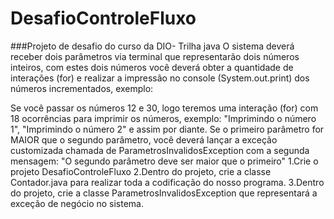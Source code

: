 # DesafioControleFluxo
###Projeto de desafio do curso da DIO- Trilha java
O sistema deverá receber dois parâmetros via terminal que representarão dois números inteiros, com estes dois números você deverá obter a quantidade de interações (for) e realizar a impressão no console (System.out.print) dos números incrementados, exemplo:

Se você passar os números 12 e 30, logo teremos uma interação (for) com 18 ocorrências para imprimir os números, exemplo: "Imprimindo o número 1", "Imprimindo o número 2" e assim por diante.
Se o primeiro parâmetro for MAIOR que o segundo parâmetro, você deverá lançar a exceção customizada chamada de ParametrosInvalidosException com a segunda mensagem: "O segundo parâmetro deve ser maior que o primeiro"
1.Crie o projeto DesafioControleFluxo
2.Dentro do projeto, crie a classe Contador.java para realizar toda a codificação do nosso programa.
3.Dentro do projeto, crie a classe ParametrosInvalidosException que representará a exceção de negócio no sistema.
